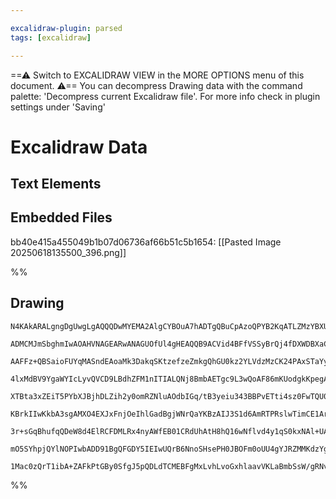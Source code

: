 ```yaml
---

excalidraw-plugin: parsed
tags: [excalidraw]

---
```

==⚠  Switch to EXCALIDRAW VIEW in the MORE OPTIONS menu of this document. ⚠== You can decompress Drawing data with the command palette: 'Decompress current Excalidraw file'. For more info check in plugin settings under 'Saving'


# Excalidraw Data

## Text Elements
## Embedded Files
bb40e415a455049b1b07d06736af66b51c5b1654: [[Pasted Image 20250618135500_396.png]]

%%
## Drawing
```compressed-json
N4KAkARALgngDgUwgLgAQQQDwMYEMA2AlgCYBOuA7hADTgQBuCpAzoQPYB2KqATLZMzYBXUtiRoIACyhQ4zZAHoFAc0JRJQgEYA6bGwC2CgF7N6hbEcK4OCtptbErHALRY8RMpWdx8Q1TdIEfARcZgRmBShcZQUebQBGOIAWGjoghH0EDihmbgBtcDBQMBLoeHF0Qn1opH5SxhZ2LjQeHgA2OsgG1k4AOU4xbnjEkZ4Adh4AVk6IQmYAEXSoBGJu

ADMCMJmSbghmIwAOAHVNAGEARwANAGUOfUl4gHEAQQB9ACVid4BFfVSSyBrQj4fDXWDBXaCDz/UrMKCkNgAawQRxI6m4AAZtNNCgJ4UiEGCYBCJFCdjMEX5JBxwrk0PEZmw4LhsGoYEMMRiZtZlCTUFzcRBMNxnG0eABmbTisaTcWTJKc1oYyYAThm7LQzniYxV2hlSvaBx4CoODMFcIRyNObHwbFIu3h1mYzMC2RhkE0LMRykpHGI1tt9okkmY+

AAFFz+QBSaioFUYqMASndEAoaMk3DakqSKtzefzeZmkgQhGU0kz2YLVdzMzCK24PAxSTaYybBxVZoBEB9wjgAEliHTUHkALozTTCP0AUWCmWyQ9HMyEcGIuGWq3pMoxrTa8QxYwO7ZmRA4iO4HCEIOPbGwyI3qA2+C25qiUCEQ72uEYqxmQOCA92TRNAVBAkniSZcCSSZJibFVNHiTR92IDEW3FNpcDWNo2k0SZ4mwSZ4LaeUU2YdwKgKAEwE7AF

4lxMdBV9YgaWYIcLyvQVCD9LBdhZFM1nITIALQNj8BmbAETgc9L3wQoAF86mKUodgkKpegAeQAWQAIQ0jMZlgRAHSwKAU2FTVoLaPVWwxcUVWleN2z4QUNVQZwDiSbQVWg8VxjaI0TWoyA02IdE0CgsZtBsuzWxlaUsLGIsSzLEy0Bg7kOF5CoBS7C0CQDO1dgAYh4NYVVAlJxy9HshD9fKg3QR0OGdXBXRM39gVBcEKggcS2BY5xJDXbA9JfS0U

XTBta3xZEiT5PYbXJBjhDLZih2y0omRZNluAOdbIGq/tB3yeiu343BBPvETti4sz0FwTQU0Y1apPYnKEHrNAsMmPzG3aGZuiaIZ4jVQUAb6AYKjQ1Voug7YFiWD7UHhIQEHHSdiBnDIshyY6lxXNdEe1GCdz3HgDjGcVj04s9hOk69b0Rx9ny7ZZMBS9AAAVSE41kfHCAAdFxUGRBA4FQNRUFYfQ+ceygABVjN2LmecIPnmEF5xhfesWJalmXf04

KBrkIIwKkbA3sgAMXO4EXJxFnjOeIhlGadBgjWNrQaYKBzAIJ3S1d6AmRTPRslwTimCE1ArsFO1S04ggFbZpXuY4XngnVoWRZ1qBJaqfXBVwIQoDYd5whNiomdRwUTwQAAJJLy3pbQpjk8ATogXA4DgMECe4RToGLTJdmd8s6gYQgEAoLSqsYuqirWRexAOGEepEVq+2WfQwTG+eJGK0rytX7B1+xzeMhn29qtqm0CokRrmta4/T+yc/9EtjrZu6

3r+sGqBhufqQDeW8d4ElRCFDMLRx4nyAWfEB01CRdUhAtH8hQ16wNflvd4y1qS0kxNAl+UA35qWZKyWAO11roOARkS2htrb6Fttwe2kAYHUPfobY2psGyUNYXAjIScoD+xdiPBAHtAFsN7qQQRQC2AUGLLgS6dM0G8MwRkKcfpngyLkSEe80BuY8mCK8YQUBa7iL4foTRCIKBy3KLsRiq9SIIhBJcTMKoDjaDFLKeUipGyqnHo4m0+AACaDZ5QeM

mO5SYhpjQYlNOPIwbADD91BgQFGDY5IEIwUQrB6NnoSHsePH0JBOFm0oUU4gYJRZMMKdzYgGk2DEAQOo+6wR7xVxqSQPeqBFKQC0jaXRpBlCejDFMaYvAkh8FQOBDo/JsTJhmGXZQl4Wp2KGbgEZsNxljPiHE2ZkxkwZOUYQ0ByISE+04KxJRpQzqZDLlxVOyhkldiyC0xGyNq5dmwEQSSaB3kzA4OdCofzY7F1Mb80gKNDkbU0AAKwQNgHItwu7

1Mac0zQrT1ibA+ZAFkPtGBy0SfgJ5pQDLdTCMEBFgMxLvhLvoGxhlaavVKLaBmbSsW/gRNvdIlLOCYqfNiyA+BQiCMpfiwlL0ZIlFkuAeSdA/zhH7tK2SQA=
```
%%